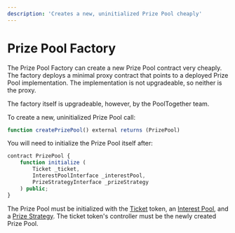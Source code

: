 ```yaml
---
description: 'Creates a new, uninitialized Prize Pool cheaply'
---
```


# Prize Pool Factory

The Prize Pool Factory can create a new Prize Pool contract very cheaply.  The factory deploys a minimal proxy contract that points to a deployed Prize Pool implementation.  The implementation is not upgradeable, so neither is the proxy.

The factory itself is upgradeable, however, by the PoolTogether team.

To create a new, uninitialized Prize Pool call:

```javascript
function createPrizePool() external returns (PrizePool)
```

You will need to initialize the Prize Pool itself after:

```javascript
contract PrizePool {
    function initialize (
        Ticket _ticket,
        InterestPoolInterface _interestPool,
        PrizeStrategyInterface _prizeStrategy
    ) public;
}
```

The Prize Pool must be initialized with the [Ticket](ticket.md) token, an [Interest Pool](), and a [Prize Strategy](../prize-strategy/).  The ticket token's controller must be the newly created Prize Pool.


